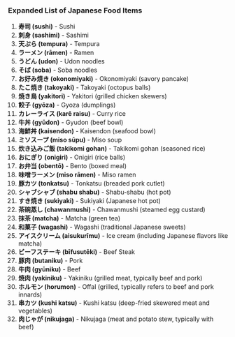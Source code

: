 ### Expanded List of Japanese Food Items

1. **寿司 (sushi)** - Sushi
2. **刺身 (sashimi)** - Sashimi
3. **天ぷら (tempura)** - Tempura
4. **ラーメン (rāmen)** - Ramen
5. **うどん (udon)** - Udon noodles
6. **そば (soba)** - Soba noodles
7. **お好み焼き (okonomiyaki)** - Okonomiyaki (savory pancake)
8. **たこ焼き (takoyaki)** - Takoyaki (octopus balls)
9. **焼き鳥 (yakitori)** - Yakitori (grilled chicken skewers)
10. **餃子 (gyōza)** - Gyoza (dumplings)
11. **カレーライス (karē raisu)** - Curry rice
12. **牛丼 (gyūdon)** - Gyudon (beef bowl)
13. **海鮮丼 (kaisendon)** - Kaisendon (seafood bowl)
14. **ミソスープ (miso sūpu)** - Miso soup
15. **炊き込みご飯 (takikomi gohan)** - Takikomi gohan (seasoned rice)
16. **おにぎり (onigiri)** - Onigiri (rice balls)
17. **お弁当 (obentō)** - Bento (boxed meal)
18. **味噌ラーメン (miso rāmen)** - Miso ramen
19. **豚カツ (tonkatsu)** - Tonkatsu (breaded pork cutlet)
20. **シャブシャブ (shabu shabu)** - Shabu-shabu (hot pot)
21. **すき焼き (sukiyaki)** - Sukiyaki (Japanese hot pot)
22. **茶碗蒸し (chawanmushi)** - Chawanmushi (steamed egg custard)
23. **抹茶 (matcha)** - Matcha (green tea)
24. **和菓子 (wagashi)** - Wagashi (traditional Japanese sweets)
25. **アイスクリーム (aisukurīmu)** - Ice cream (including Japanese flavors like matcha)
26. **ビーフステーキ (bīfusutēki)** - Beef Steak
27. **豚肉 (butaniku)** - Pork
28. **牛肉 (gyūniku)** - Beef
29. **焼肉 (yakiniku)** - Yakiniku (grilled meat, typically beef and pork)
30. **ホルモン (horumon)** - Offal (grilled, typically refers to beef and pork innards)
31. **串カツ (kushi katsu)** - Kushi katsu (deep-fried skewered meat and vegetables)
32. **肉じゃが (nikujaga)** - Nikujaga (meat and potato stew, typically with beef)
